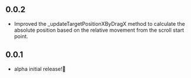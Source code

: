 ## 0.0.2

* Improved the _updateTargetPositionXByDragX method to calculate the absolute position based on the relative movement from the scroll start point.

## 0.0.1

* alpha initial release!🙌
